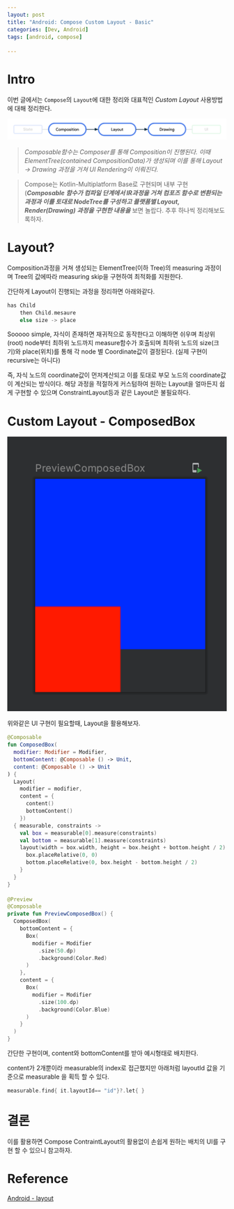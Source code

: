 ```yaml
---
layout: post
title: "Android: Compose Custom Layout - Basic"
categories: [Dev, Android]
tags: [android, compose]

---
```


# Intro

이번 글에서는 `Compose`의 `Layout`에 대한 정리와 대표적인 *Custom Layout* 사용방법에 대해 정리한다.

![compose](/assets/img/220214_1_2.png)

> *Composable함수는 Composer를 통해 Composition이 진행된다. 이때 ElementTree(contained CompositionData)가 생성되며 이를 통해 Layout → Drawing 과정을 거쳐 UI Rendering이 이뤄진다.*
>

> Compose는 Kotlin-Multiplatform Base로 구현되며 내부 구현(***Composable 함수가 컴파일 단계에서 IR과정을 거쳐 컴포즈 함수로 변환되는 과정과 이를 토대로 NodeTree를 구성하고 플랫폼별 Layout, Render(Drawing) 과정을 구현한 내용을*** 보면 놀랍다. 추후 하나씩 정리해보도록하자.
>

# Layout?

Composition과정을 거쳐 생성되는 ElementTree(이하 Tree)의 measuring 과정이며 Tree의 값에따라 measuring skip을 구현하여 최적화를 지원한다.

간단하게 Layout이 진행되는 과정을 정리하면 아래와같다.

```kotlin
has Child
	then Child.mesaure
	else size -> place
```

Sooooo simple, 자식이 존재하면 재귀적으로 동작한다고 이해하면 쉬우며 최상위(root) node부터 최하위 노드까지 measure함수가 호출되며 최하위 노드의 size(크기)와 place(위치)를 통해 각 node 별 Coordinate값이 결정된다. (실제 구현이 recursive는 아니다)

즉, 자식 노드의 coordinate값이 먼저계산되고 이를 토대로 부모 노드의 coordinate값이 계산되는 방식이다. 해당 과정을 적절하게 커스텀하여 원하는 Layout을 얼마든지 쉽게 구현할 수 있으며 ConstraintLayout등과 같은 Layout은 불필요하다.

# Custom Layout - ComposedBox

![Custom layout](/assets/img/220214_1_1.png)

위와같은 UI 구현이 필요할때, Layout을 활용해보자.

```kotlin
@Composable
fun ComposedBox(
  modifier: Modifier = Modifier,
  bottomContent: @Composable () -> Unit,
  content: @Composable () -> Unit
) {
  Layout(
    modifier = modifier,
    content = {
      content()
      bottomContent()
    })
  { measurable, constraints ->
    val box = measurable[0].measure(constraints)
    val bottom = measurable[1].measure(constraints)
    layout(width = box.width, height = box.height + bottom.height / 2) {
      box.placeRelative(0, 0)
      bottom.placeRelative(0, box.height - bottom.height / 2)
    }
  }
}

@Preview
@Composable
private fun PreviewComposedBox() {
  ComposedBox(
    bottomContent = {
      Box(
        modifier = Modifier
          .size(50.dp)
          .background(Color.Red)
      )
    },
    content = {
      Box(
        modifier = Modifier
          .size(100.dp)
          .background(Color.Blue)
      )
    }
  )
}
```

간단한 구현이며, content와 bottomContent를 받아 예시형태로 배치한다.

content가 2개뿐이라 measurable의 index로 접근했지만  아래처럼 layoutId 값을 기준으로 measurable 을 획득 할 수 있다.

```kotlin
measurable.find{ it.layoutId== "id"}?.let{ }
```

# 결론

이를 활용하면 Compose ContraintLayout의 활용없이 손쉽게 원하는 배치의 UI를 구현 할 수 있으니 참고하자.

# Reference

[Android - layout](https://developer.android.com/jetpack/compose/layouts)
